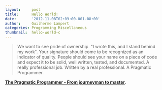 ```yaml
---
layout:     post
title:      Hello World!
date:       '2012-11-08T02:09:00.001-08:00'
author:     Guilherme Lampert
categories: Programming Miscellaneous
thumbnail:  hello-world-c
---
```


> We want to see pride of ownership. "I wrote this, and I stand behind my work".
> Your signature should come to be recognized as an indicator of quality. People
> should see your name on a piece of code and expect it to be solid, well written,
> tested, and documented. A really professional job. Written by a real professional.
> A Pragmatic Programmer.

[**The Pragmatic Programmer - From journeyman to master**](https://pragprog.com/titles/tpp20/the-pragmatic-programmer-20th-anniversary-edition/).

